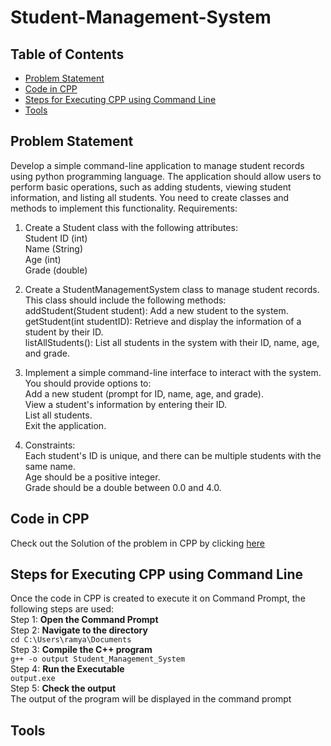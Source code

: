 # Student-Management-System
## Table of Contents
* [Problem Statement](https://github.com/Ramya-Mahi/Student-Management-System/edit/main/README.md#problem-statement)<br>
* [Code in CPP](https://github.com/Ramya-Mahi/Student-Management-System/edit/main/README.md#code-in-cpp)<br>
* [Steps for Executing CPP using Command Line](https://github.com/Ramya-Mahi/Student-Management-System/edit/main/README.md#steps-for-executing-cpp-using-command-line)
* [Tools](https://github.com/Ramya-Mahi/Student-Management-System/edit/main/README.md#tools)
## Problem Statement
Develop a simple command-line application to manage student records using python programming language. The application should allow users to perform basic operations, such as adding students, viewing student information, and listing all students. You need to create classes and methods to implement this functionality.
Requirements:

1. Create a Student class with the following attributes:<br>
Student ID (int)<br>
Name (String)<br>
Age (int)<br>
Grade (double)<br>

2. Create a StudentManagementSystem class to manage student records. This class should include the following methods:<br>
addStudent(Student student): Add a new student to the system.<br>
getStudent(int studentID): Retrieve and display the information of a student by their ID.<br>
listAllStudents(): List all students in the system with their ID, name, age, and grade.<br>
3. Implement a simple command-line interface to interact with the system. You should provide options to:<br>
Add a new student (prompt for ID, name, age, and grade).<br>
View a student's information by entering their ID.<br>
List all students.<br>
Exit the application.<br>
3. Constraints:<br>
Each student's ID is unique, and there can be multiple students with the same name.<br>
Age should be a positive integer.<br>
Grade should be a double between 0.0 and 4.0.<br>
## Code in CPP
Check out the Solution of the problem in CPP by clicking [here]()
## Steps for Executing CPP using Command Line
Once the code in CPP is created to execute it on Command Prompt, the following steps are used:<br>
Step 1: **Open the Command Prompt**<br>
Step 2: **Navigate to the directory**<br>
` cd C:\Users\ramya\Documents `<br>
Step 3: **Compile the C++ program**<br>
`g++ -o output Student_Management_System `<br>
Step 4: **Run the Executable**<br>
`output.exe`<br>
Step 5: **Check the output**<br>
The output of the program will be displayed in the command prompt

## Tools

